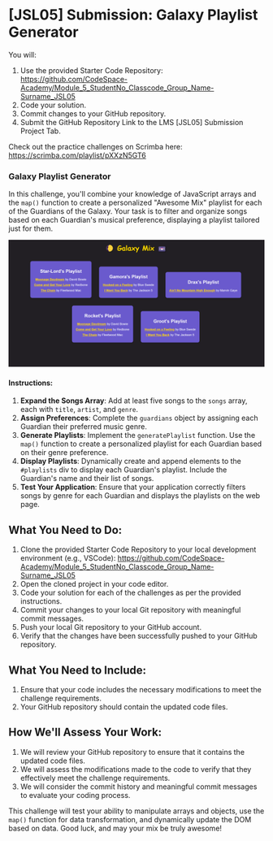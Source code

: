 # [JSL05] Submission: Galaxy Playlist Generator

You will:
1. Use the provided Starter Code Repository: https://github.com/CodeSpace-Academy/Module_5_StudentNo_Classcode_Group_Name-Surname_JSL05
2. Code your solution.
3. Commit changes to your GitHub repository.
4. Submit the GitHub Repository Link to the LMS [JSL05] Submission Project Tab.

Check out the practice challenges on Scrimba here: https://scrimba.com/playlist/pXXzN5GT6

### Galaxy Playlist Generator

In this challenge, you'll combine your knowledge of JavaScript arrays and the `map()` function to create a personalized "Awesome Mix" playlist for each of the Guardians of the Galaxy. Your task is to filter and organize songs based on each Guardian's musical preference, displaying a playlist tailored just for them.

![alt text](JSL05_solution.png)

#### Instructions:

1. **Expand the Songs Array**: Add at least five songs to the `songs` array, each with `title`, `artist`, and `genre`.
2. **Assign Preferences**: Complete the `guardians` object by assigning each Guardian their preferred music genre.
3. **Generate Playlists**: Implement the `generatePlaylist` function. Use the `map()` function to create a personalized playlist for each Guardian based on their genre preference.
4. **Display Playlists**: Dynamically create and append elements to the `#playlists` div to display each Guardian's playlist. Include the Guardian's name and their list of songs.
5. **Test Your Application**: Ensure that your application correctly filters songs by genre for each Guardian and displays the playlists on the web page.
## What You Need to Do:

1. Clone the provided Starter Code Repository to your local development environment (e.g., VSCode): https://github.com/CodeSpace-Academy/Module_5_StudentNo_Classcode_Group_Name-Surname_JSL05
2. Open the cloned project in your code editor.
3. Code your solution for each of the challenges as per the provided instructions.
4. Commit your changes to your local Git repository with meaningful commit messages.
5. Push your local Git repository to your GitHub account.
6. Verify that the changes have been successfully pushed to your GitHub repository.

## What You Need to Include:

1. Ensure that your code includes the necessary modifications to meet the challenge requirements.
2. Your GitHub repository should contain the updated code files.

## How We'll Assess Your Work:

1. We will review your GitHub repository to ensure that it contains the updated code files.
2. We will assess the modifications made to the code to verify that they effectively meet the challenge requirements.
3. We will consider the commit history and meaningful commit messages to evaluate your coding process.

This challenge will test your ability to manipulate arrays and objects, use the `map()` function for data transformation, and dynamically update the DOM based on data. Good luck, and may your mix be truly awesome!







